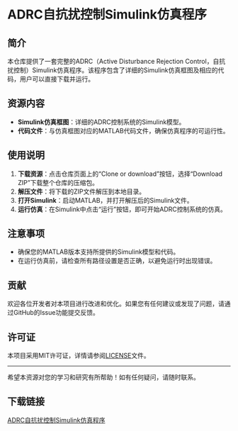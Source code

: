 # ADRC自抗扰控制Simulink仿真程序

## 简介
本仓库提供了一套完整的ADRC（Active Disturbance Rejection Control，自抗扰控制）Simulink仿真程序。该程序包含了详细的Simulink仿真框图及相应的代码，用户可以直接下载并运行。

## 资源内容
- **Simulink仿真框图**：详细的ADRC控制系统的Simulink模型。
- **代码文件**：与仿真框图对应的MATLAB代码文件，确保仿真程序的可运行性。

## 使用说明
1. **下载资源**：点击仓库页面上的“Clone or download”按钮，选择“Download ZIP”下载整个仓库的压缩包。
2. **解压文件**：将下载的ZIP文件解压到本地目录。
3. **打开Simulink**：启动MATLAB，并打开解压后的Simulink文件。
4. **运行仿真**：在Simulink中点击“运行”按钮，即可开始ADRC控制系统的仿真。

## 注意事项
- 确保您的MATLAB版本支持所提供的Simulink模型和代码。
- 在运行仿真前，请检查所有路径设置是否正确，以避免运行时出现错误。

## 贡献
欢迎各位开发者对本项目进行改进和优化。如果您有任何建议或发现了问题，请通过GitHub的Issue功能提交反馈。

## 许可证
本项目采用MIT许可证，详情请参阅[LICENSE](LICENSE)文件。

---

希望本资源对您的学习和研究有所帮助！如有任何疑问，请随时联系。

## 下载链接

[ADRC自抗扰控制Simulink仿真程序](https://pan.quark.cn/s/f0083f2d82ac)